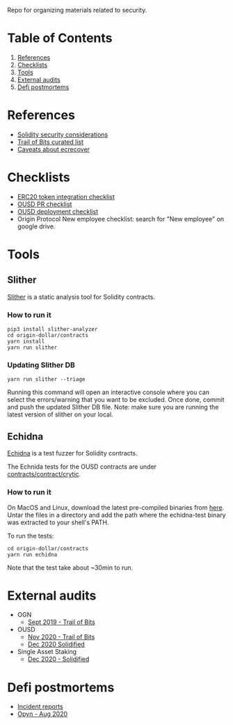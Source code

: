 Repo for organizing materials related to security.

# Table of Contents
 1. [References](#references)
 1. [Checklists](#checklists)
 1. [Tools](#tools)
 1. [External audits](#external-audits)
 1. [Defi postmortems](#defi-postmortems)

# References
 - [Solidity security considerations](https://docs.soliditylang.org/en/v0.7.5/security-considerations.html)
 - [Trail of Bits curated list](https://github.com/crytic/awesome-ethereum-security)
 - [Caveats about ecrecover](https://docs.kaleido.io/faqs/why-ecrecover-fails/)

# Checklists
 - [ERC20 token integration checklist](https://github.com/crytic/building-secure-contracts/blob/master/development-guidelines/token_integration.md)
 - [OUSD PR checklist](https://github.com/OriginProtocol/origin-dollar/blob/master/pull_request_template.md)
 - [OUSD deployment checklist](https://docs.google.com/spreadsheets/d/1phyzOJMmTBPIqTTa0v7HY6XJkjRmbrcdULRZPo_JEoY/edit?usp=sharing)
 - Origin Protocol New employee checklist: search for "New employee" on google drive.

# Tools

## Slither
[Slither](https://github.com/crytic/slither) is a static analysis tool for Solidity contracts.

### How to run it
```
pip3 install slither-analyzer
cd origin-dollar/contracts
yarn install
yarn run slither
```

### Updating Slither DB
```
yarn run slither --triage
```
Running this command will open an interactive console where you can select the errors/warning that you want to be excluded. Once done, commit and push the updated Slither DB file. Note: make sure you are running the latest version of slither on your local.

## Echidna
[Echidna](https://github.com/crytic/echidna) is a test fuzzer for Solidity contracts.

The Echnida tests for the OUSD contracts are under [contracts/contract/crytic](https://github.com/OriginProtocol/origin-dollar/tree/master/contracts/contracts/crytic).

### How to run it
On MacOS and Linux, download the latest pre-compiled binaries from [here](https://github.com/crytic/echidna/releases).
Untar the files in a directory and add the path where the echidna-test binary was extracted to your shell's PATH.

To run the tests:
```
cd origin-dollar/contracts
yarn run echidna
```

Note that the test take about ~30min to run.

# External audits
  - OGN
    - [Sept 2019 - Trail of Bits](https://github.com/OriginProtocol/security/blob/master/audits/Trail%20of%20Bits%20-%20Origin%20Marketplace%20and%20OGN%20Token%20-%20Nov%202018.pdf)
  - OUSD
    - [Nov 2020 - Trail of Bits](https://github.com/OriginProtocol/security/blob/master/audits/Trail%20of%20Bits%20-%20Origin%20Dollar%20-%20Dec%202020.pdf)
    - [Dec 2020 Solidified](https://github.com/OriginProtocol/security/blob/master/audits/Solidified%20-%20Origin%20Dollar%20-%20Dec%202020.pdf)
  - Single Asset Staking
    - [Dec 2020 - Solidified](https://github.com/OriginProtocol/security/blob/master/audits/Solidified%20-%20OGN%20Staking%20-%20Dec%202020.pdf)

# Defi postmortems
  - [Incident reports](/incidents)
  - [Opyn - Aug 2020](https://medium.com/opyn/opyn-eth-put-exploit-post-mortem-1a009e3347a8)
